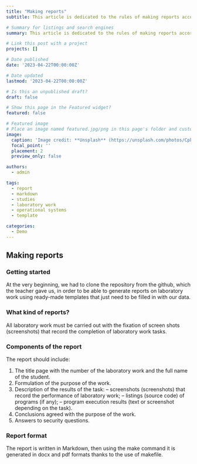 ```yaml
---
title: "Making reports"
subtitle: This article is dedicated to the rules of making reports according to the course "Operational Systems" requirements.

# Summary for listings and search engines
summary: This article is dedicated to the rules of making reports according to the course "Operational Systems" requirements.

# Link this post with a project
projects: []

# Date published
date: '2023-04-22T00:00:00Z'

# Date updated
lastmod: '2023-04-22T00:00:00Z'

# Is this an unpublished draft?
draft: false

# Show this page in the Featured widget?
featured: false

# Featured image
# Place an image named featured.jpg/png in this page's folder and customize its options here.
image:
  caption: 'Image credit: **Unsplash** (https://unsplash.com/photos/CpkOjOcXdUY)'
  focal_point: ''
  placement: 2
  preview_only: false

authors:
  - admin

tags:
  - report
  - markdown
  - studies
  - laboratory work
  - operational systems
  - template

categories:
  - Demo
---
```


## Making reports
### Getting started

At the very beginning, we had to clone the repository from the github, which the teacher gave us, in order to be able to generate reports on laboratory work using ready-made templates that just need to be filled in with our data.

### What kind of reports?

All laboratory work must be carried out with the fixation of screen shots (screenshots) that record the completion of laboratory work tasks. 

### Components of the report 

The report should include:

1. The title page with the number of the laboratory work and the full name of the student.
2. Formulation of the purpose of the work.
3. Description of the results of the task:
– screenshots (screenshots) that record the performance of laboratory work;
– listings (source code) of programs (if any);
– program execution results (text or screenshot depending on
the task).
4. Conclusions agreed with the purpose of the work.
5. Answers to security questions.

### Report format

The report is written in Markdown, then using the make command it is generated in docx and pdf formats thanks to the use of makefile.
